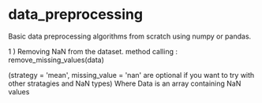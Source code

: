 # data_preprocessing
Basic data preprocessing algorithms from scratch using numpy or pandas.

1 ) Removing NaN from the dataset.
method calling : remove_missing_values(data) 

(strategy = 'mean', missing_value = 'nan' are optional if you want to try with other stratagies and NaN types) Where Data is an array containing NaN values
